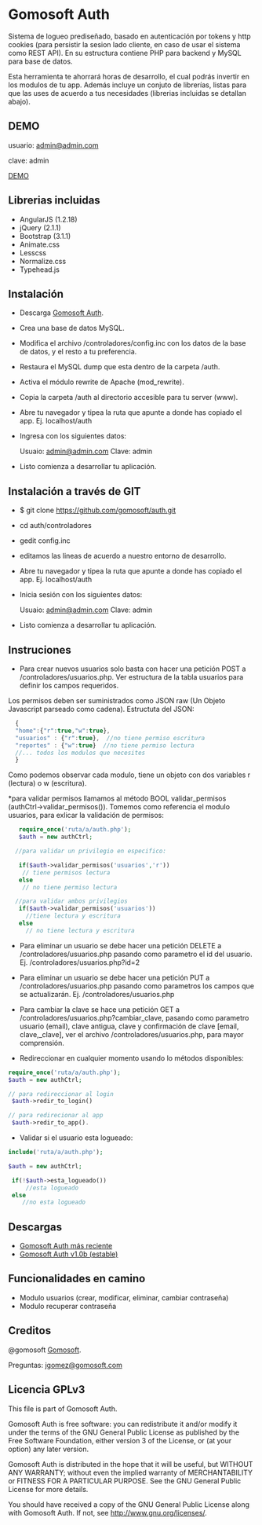 Gomosoft Auth 
=============

Sistema de logueo prediseñado, basado en autenticación por tokens y http cookies (para persistir la sesion lado cliente, en caso de usar el sistema como REST API). En su estructura contiene PHP para backend y MySQL para base de datos. 

Esta herramienta te ahorrará horas de desarrollo, el cual podrás invertir en los modulos de tu app. Además incluye un conjuto de librerías, listas para que las uses de acuerdo a tus necesidades (librerias incluidas se detallan abajo).

DEMO 
-----

usuario: admin@admin.com 

clave: admin

[DEMO](http://gomosoft.com/auth)


Librerias incluidas
-------------------

* AngularJS (1.2.18)
* jQuery (2.1.1)
* Bootstrap (3.1.1)
* Animate.css
* Lesscss
* Normalize.css
* Typehead.js



Instalación
-----------

* Descarga [Gomosoft Auth](https://github.com/gomosoft/auth/archive/master.zip).
* Crea una base de datos MySQL.
* Modifica el archivo /controladores/config.inc con los datos de la base de datos, y el resto a tu preferencia.
* Restaura el MySQL dump que esta dentro de la carpeta /auth.
* Activa el módulo rewrite de Apache (mod_rewrite).
* Copia la carpeta /auth al directorio accesible para tu server (www). 
* Abre tu navegador y tipea la ruta que apunte a donde has copiado el app. Ej. localhost/auth
* Ingresa con los siguientes datos:
 
  Usuaio: admin@admin.com
  Clave: admin

* Listo comienza a desarrollar tu aplicación.


Instalación a través de GIT
---------------------------

* $ git clone https://github.com/gomosoft/auth.git
* cd auth/controladores
* gedit config.inc
* editamos las lineas de acuerdo a nuestro entorno de desarrollo.
* Abre tu navegador y tipea la ruta que apunte a donde has copiado el app. Ej. localhost/auth
* Inicia sesión con los siguientes datos:
 
  Usuaio: admin@admin.com
  Clave: admin

* Listo comienza a desarrollar tu aplicación.


Instruciones
------------

* Para crear nuevos usuarios solo basta con hacer una petición POST a /controladores/usuarios.php. Ver estructura de la tabla usuarios para definir los campos requeridos.

Los permisos deben ser suministrados como JSON raw (Un Objeto Javascript parseado como cadena). Estructuta del JSON:


```javascript
  {
  "home":{"r":true,"w":true}, 
  "usuarios" : {"r":true},  //no tiene permiso escritura
  "reportes" : {"w":true}  //no tiene permiso lectura
  //... todos los modulos que necesites
  }

```
Como podemos observar cada modulo, tiene un objeto con dos variables r (lectura) o w (escritura). 

 *para validar permisos llamamos al método BOOL validar_permisos (authCtrl->validar_permisos()). Tomemos como referencia el modulo usuarios, para exlicar la validación de permisos:
  

  ```php
     require_once('ruta/a/auth.php');
     $auth = new authCtrl;

    //para validar un privilegio en especifico:

     if($auth->validar_permisos('usuarios','r'))
      // tiene permisos lectura
     else
      // no tiene permiso lectura

    //para validar ambos privilegios
     if($auth->validar_permisos('usuarios'))
       //tiene lectura y escritura
     else
       // no tiene lectura y escritura

   ```  


* Para eliminar un usuario se debe hacer una petición DELETE a /controladores/usuarios.php pasando como parametro el id del usuario. Ej. /controladores/usuarios.php?id=2

* Para eliminar un usuario se debe hacer una petición PUT a /controladores/usuarios.php pasando como parametros los campos que se actualizarán. Ej. /controladores/usuarios.php

* Para cambiar la clave se hace una petición GET a /controladores/usuarios.php?cambiar_clave, pasando como parametro usuario (email), clave antigua, clave y confirmación de clave [email, clave,_clave], ver el archivo /controladores/usuarios.php, para mayor comprensión.

* Redireccionar en cualquier momento usando lo métodos disponibles: 
```php
require_once('ruta/a/auth.php');
$auth = new authCtrl;

// para redireccionar al login
 $auth->redir_to_login()

// para redirecionar al app
 $auth->redir_to_app().
```
* Validar si el usuario esta logueado:

```php
include('ruta/a/auth.php');

$auth = new authCtrl;

 if(!$auth->esta_logueado())
     //esta logueado
 else
    //no esta logueado
```

Descargas
---------

* [Gomosoft Auth más reciente](https://github.com/gomosoft/auth/archive/master.zip)
* [Gomosoft Auth v1.0b (estable)](http://gomosoft.com/d/v1.0.b.zip)

Funcionalidades en camino
-------------------------

* Modulo usuarios (crear, modificar, eliminar, cambiar contraseña)
* Modulo recuperar contraseña


Creditos
--------

@gomosoft [Gomosoft](http://gomosoft.com).

Preguntas: jgomez@gomosoft.com

Licencia GPLv3
--------------


This file is part of Gomosoft Auth.

Gomosoft Auth is free software: you can redistribute it and/or modify
it under the terms of the GNU General Public License as published by
the Free Software Foundation, either version 3 of the License, or
(at your option) any later version.

Gomosoft Auth is distributed in the hope that it will be useful,
but WITHOUT ANY WARRANTY; without even the implied warranty of
MERCHANTABILITY or FITNESS FOR A PARTICULAR PURPOSE.  See the
GNU General Public License for more details.

You should have received a copy of the GNU General Public License
along with Gomosoft Auth.  If not, see <http://www.gnu.org/licenses/>.